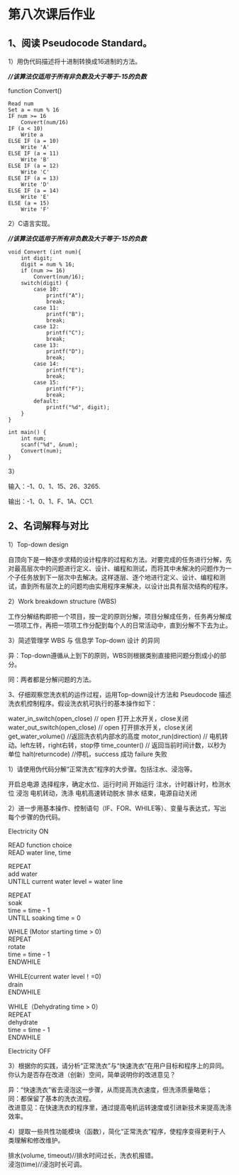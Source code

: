 # 第八次课后作业

## **1、阅读 Pseudocode Standard。** 

1）用伪代码描述将十进制转换成16进制的方法。

***//该算法仅适用于所有非负数及大于等于-15的负数***

function Convert()

    Read num
    Set a = num % 16
    IF num >= 16
        Convert(num/16)
    IF (a < 10)
        Write a
    ELSE IF (a = 10)
        Write 'A'
    ELSE IF (a = 11)
        Write 'B'
    ELSE IF (a = 12)
        Write 'C'
    ELSE IF (a = 13)
        Write 'D'
    ELSE IF (a = 14)
        Write 'E'
    ELSE (a = 15)
        Write 'F'

2）C语言实现。 

***//该算法仅适用于所有非负数及大于等于-15的负数***

    void Convert (int num){
        int digit;
        digit = num % 16;
        if (num >= 16)
            Convert(num/16);
        switch(digit) {
            case 10:
                printf("A");
                break;
            case 11:
                printf("B");
                break;
            case 12:
                printf("C");
                break;
            case 13:
                printf("D");
                break;
            case 14:
                printf("E");
                break;
            case 15:
                printf("F");
                break;
            default:
                printf("%d", digit);
        } 
    } 

    int main() {
        int num;
        scanf("%d", &num);
        Convert(num);
    }

3）

输入：-1、0、1、15、26、3265.

输出：-1、0、1、F、1A、CC1.

## **2、名词解释与对比** 
1）Top-down design 

自顶向下是一种逐步求精的设计程序的过程和方法。对要完成的任务进行分解，先对最高层次中的问题进行定义、设计、编程和测试，而将其中未解决的问题作为一个子任务放到下一层次中去解决。这样逐层、逐个地进行定义、设计、编程和测试，直到所有层次上的问题均由实用程序来解决，以设计出具有层次结构的程序。

2）Work breakdown structure (WBS)

工作分解结构即把一个项目，按一定的原则分解，项目分解成任务，任务再分解成一项项工作，再把一项项工作分配到每个人的日常活动中，直到分解不下去为止。

3）简述管理学 WBS 与 信息学 Top-down 设计 的异同

异：Top-down遵循从上到下的原则，WBS则根据类别直接把问题分割成小的部分。

同：两者都是分解问题的方法。

3、仔细观察您洗衣机的运作过程，运用Top-down设计方法和 Pseudocode 描述洗衣机控制程序。假设洗衣机可执行的基本操作如下： 

water_in_switch(open_close)  // open 打开上水开关，close关闭 
water_out_switch(open_close)  // open 打开排水开关，close关闭 
get_water_volume()  //返回洗衣机内部水的高度
motor_run(direction)  // 电机转动。left左转，right右转，stop停 
time_counter()  // 返回当前时间计数，以秒为单位 
halt(returncode)  //停机，success 成功 failure 失败

1）请使用伪代码分解“正常洗衣”程序的大步骤。包括注水、浸泡等。

开启总电源
选择程序，确定水位、运行时间
开始运行
注水，计时器计时，检测水位
浸泡
电机转动，洗涤
电机高速转动脱水
排水
结束，电源自动关闭

2）进一步用基本操作、控制语句（IF、FOR、WHILE等）、变量与表达式，写出每个步骤的伪代码。 

Electricity ON

READ function choice </br>
READ water line, time

REPEAT </br>
    add water</br>
UNTILL current water level = water line

REPEAT </br>
    soak</br>
    time = time - 1 </br>
UNTILL soaking time = 0

WHILE (Motor starting time > 0)</br>
REPEAT </br>
    rotate</br>
    time = time - 1 </br>
ENDWHILE

WHILE(current water level！=0)</br>
    drain</br>
ENDWHILE

WHILE（Dehydrating time > 0）</br> 
REPEAT</br>
    dehydrate</br>
    time = time - 1</br>
ENDWHILE

Electricity OFF

3）根据你的实践，请分析“正常洗衣”与“快速洗衣”在用户目标和程序上的异同。 你认为是否存在改进（创新）空间，简单说明你的改进意见？ 

异：“快速洗衣”省去浸泡这一步骤，从而提高洗衣速度，但洗涤质量略低；</br>
同：都保留了基本的洗衣流程。</br>
改进意见：在快速洗衣的程序里，通过提高电机运转速度或引进新技术来提高洗涤效率。

4）提取一些共性功能模块（函数），简化“正常洗衣”程序，使程序变得更利于人类理解和修改维护。

排水(volume, timeout)//排水时间过长，洗衣机报错。</br>
浸泡(time)//浸泡时长可调。



